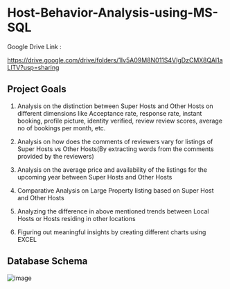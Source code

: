 # Host-Behavior-Analysis-using-MS-SQL

Google Drive Link :

https://drive.google.com/drive/folders/1Iv5A09M8N011S4VIgDzCMX8QAl1aLlTV?usp=sharing

## Project Goals

1. Analysis on the distinction between Super Hosts and Other Hosts on different dimensions like Acceptance rate, response rate, instant booking, profile picture, identity verified, review review scores, average no of bookings per month, etc.

2. Analysis on how does the comments of reviewers vary for listings of Super Hosts vs Other Hosts(By extracting words from the comments provided by the reviewers)

3. Analysis on the average price and availability of the listings for the upcoming year between Super Hosts and Other Hosts

4. Comparative Analysis on Large Property listing based on Super Host and Other Hosts

5. Analyzing the difference in above mentioned trends between Local Hosts or Hosts residing in other locations 

6. Figuring out meaningful insights by creating different charts using EXCEL


## Database Schema

![image](https://user-images.githubusercontent.com/79499162/182786244-11dd6893-63c6-4ee4-baeb-350cb7d02fd7.png)


